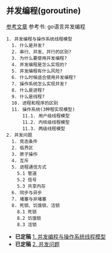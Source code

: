 ## 并发编程(goroutine)

[参考文章](https://mingyangshang.github.io/2016/01/09/%E5%B9%B6%E5%8F%91%E7%BC%96%E7%A8%8B/)
参考书: go语言并发编程

```
1. 并发编程与操作系统线程模型
  1. 什么是并发?
  2. 串行、并发、并行的区别?
  3. 为什么要使用并发编程?
  4. 并发编程是怎么实现的?
  5. 并发编程有什么风险?
  6. 什么时候适合使用并发编程?
  7. 操作系统怎么实现并发?
  8. 什么是进程?
  9. 什么是线程?
  10. 进程和程序的区别
  11. 操作系统(3种程实现模型)
      11.1. 用户级线程模型
      11.2. 内核级线程模型
      11.3. 两级线程模型
2. 并发问题
  1. 竞态条件
  2. 临界区
  3. 原子操作
  4. 互斥
  5. 进程通信方式
    5.1 管道
    5.2 信号
    5.3 共享内存
  6. 同步与异步
  7. 堵塞与非堵塞
  8. 死锁、饥饿锁、活锁
    8.1 死锁
    8.2 饥饿锁
    8.3 活锁
```
* **已定稿** [1. 并发编程与操作系统线程模型](./CONCURRENCE.md)
* **已定稿** [2. 并发问题](./2.md)